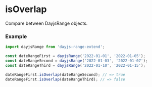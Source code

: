 # isOverlap
Compare between DayjsRange objects.

### Example
```ts
import dayjsRange from 'dayjs-range-extend';

const dateRangeFirst = dayjsRange('2022-01-01', '2022-01-05');
const dateRangeSecond = dayjsRange('2022-01-03', '2022-01-07');
const dateRangeThird = dayjsRange('2022-01-10', '2022-01-15');

dateRangeFirst.isOverlap(dateRangeSecond); // => true
dateRangeFirst.isOverlap(dateRangeThird); // => false
```

